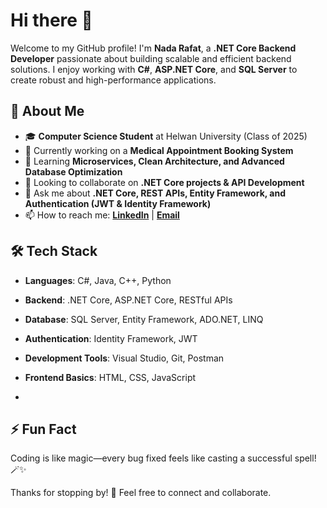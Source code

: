 # Hi there 👋

Welcome to my GitHub profile! I'm **Nada Rafat**, a **.NET Core Backend Developer** passionate about building scalable and efficient backend solutions. I enjoy working with **C#**, **ASP.NET Core**, and **SQL Server** to create robust and high-performance applications.

## 🚀 About Me
- 🎓 **Computer Science Student** at Helwan University (Class of 2025)
- 🔭 Currently working on a **Medical Appointment Booking System**
- 🌱 Learning **Microservices, Clean Architecture, and Advanced Database Optimization**
- 👯 Looking to collaborate on **.NET Core projects & API Development**
- 💬 Ask me about **.NET Core, REST APIs, Entity Framework, and Authentication (JWT & Identity Framework)**
- 📫 How to reach me: **[LinkedIn](https://www.linkedin.com/in/nada-rafat-349a3332b/)** | **[Email](mailto:nrafat277@gmail.com)**

## 🛠️ Tech Stack
- **Languages**: C#, Java, C++, Python
- **Backend**: .NET Core, ASP.NET Core, RESTful APIs
- **Database**: SQL Server, Entity Framework, ADO.NET, LINQ
- **Authentication**: Identity Framework, JWT
- **Development Tools**: Visual Studio, Git, Postman
- **Frontend Basics**: HTML, CSS, JavaScript

- 
## ⚡ Fun Fact
Coding is like magic—every bug fixed feels like casting a successful spell! 🪄✨

Thanks for stopping by! 🚀 Feel free to connect and collaborate. 
